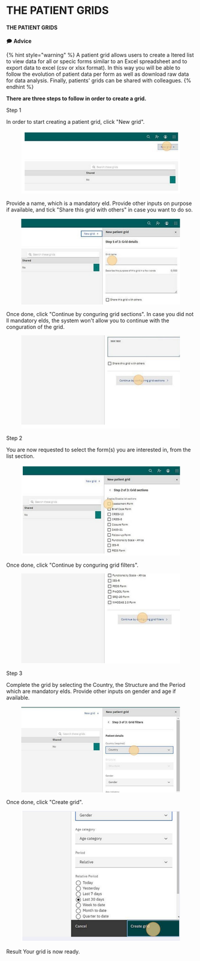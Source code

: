 # THE PATIENT GRIDS

#### THE PATIENT GRIDS

🗩 **Advice**

{% hint style="warning" %}
A patient grid allows users to create a ltered list to view data for all or specic forms similar to an Excel spreadsheet and to export data to excel (csv or xlsx format). In this way you will be able to follow the evolution of patient data per form as well as download raw data for data analysis. Finally, patients' grids can be shared with colleagues.
{% endhint %}

**There are three steps to follow in order to create a grid.**

Step 1&#x20;

In order to start creating a patient grid, click "New grid".

<figure><img src="../../../.gitbook/assets/image (61).png" alt=""><figcaption></figcaption></figure>

Provide a name, which is a mandatory eld. Provide other inputs on purpose if available, and tick "Share this grid with others" in case you want to do so.

<figure><img src="../../../.gitbook/assets/image (62).png" alt=""><figcaption></figcaption></figure>

Once done, click "Continue by conguring grid sections". In case you did not ll mandatory elds, the system won't allow you to continue with the conguration of the grid.

<figure><img src="../../../.gitbook/assets/image (63).png" alt=""><figcaption></figcaption></figure>

Step 2&#x20;

You are now requested to select the form(s) you are interested in, from the list section.

<figure><img src="../../../.gitbook/assets/image (67).png" alt=""><figcaption></figcaption></figure>

Once done, click "Continue by conguring grid filters".

<figure><img src="../../../.gitbook/assets/image (68).png" alt=""><figcaption></figcaption></figure>

Step 3&#x20;

Complete the grid by selecting the Country, the Structure and the Period which are mandatory elds. Provide other inputs on gender and age if available.

<figure><img src="../../../.gitbook/assets/image (69).png" alt=""><figcaption></figcaption></figure>

Once done, click "Create grid".

<figure><img src="../../../.gitbook/assets/image (70).png" alt=""><figcaption></figcaption></figure>

Result Your grid is now ready.
